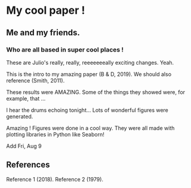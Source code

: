 # My cool paper !
## Me and my friends.
### Who are all based in super cool places !

These are Julio's really, really, reeeeeeeally exciting changes. Yeah.

This is the intro to my amazing paper (B & D, 2019).
We should also reference (Smith, 2011).

These results were AMAZING.
Some of the things they showed were, for example, that ...

I hear the drums echoing tonight...
Lots of wonderful figures were generated.

Amazing !
Figures were done in a cool way.
They were all made with plotting libraries in Python like Seaborn!

Add Fri, Aug 9

## References
Reference 1 (2018).
Reference 2 (1979).
